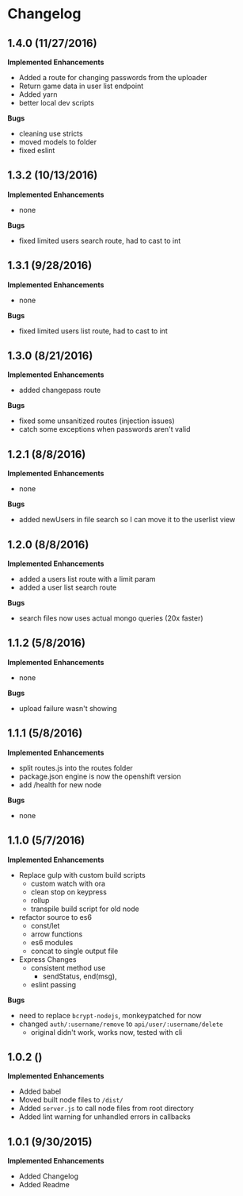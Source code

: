 # Changelog

## 1.4.0 (11/27/2016)

**Implemented Enhancements**

- Added a route for changing passwords from the uploader
- Return game data in user list endpoint
- Added yarn
- better local dev scripts

**Bugs**

- cleaning use stricts
- moved models to folder
- fixed eslint

## 1.3.2 (10/13/2016)

**Implemented Enhancements**

- none

**Bugs**

- fixed limited users search route, had to cast to int

## 1.3.1 (9/28/2016)

**Implemented Enhancements**

- none

**Bugs**

- fixed limited users list route, had to cast to int

## 1.3.0 (8/21/2016)

**Implemented Enhancements**

- added changepass route

**Bugs**

- fixed some unsanitized routes (injection issues)
- catch some exceptions when passwords aren't valid

## 1.2.1 (8/8/2016)

**Implemented Enhancements**

- none

**Bugs**

- added newUsers in file search so I can move it to the userlist view

## 1.2.0 (8/8/2016)

**Implemented Enhancements**

- added a users list route with a limit param
- added a user list search route

**Bugs**

- search files now uses actual mongo queries (20x faster)

## 1.1.2 (5/8/2016)

**Implemented Enhancements**

- none

**Bugs**

- upload failure wasn't showing

## 1.1.1 (5/8/2016)

**Implemented Enhancements**

- split routes.js into the routes folder
- package.json engine is now the openshift version
- add /health for new node

**Bugs**

- none

## 1.1.0 (5/7/2016)

**Implemented Enhancements**

- Replace gulp with custom build scripts
  - custom watch with ora
  - clean stop on keypress
  - rollup
  - transpile build script for old node
- refactor source to es6
  - const/let
  - arrow functions
  - es6 modules
  - concat to single output file
- Express Changes
  - consistent method use
    - sendStatus, end(msg),
  - eslint passing

**Bugs**

- need to replace `bcrypt-nodejs`, monkeypatched for now
- changed `auth/:username/remove` to `api/user/:username/delete`
  - original didn't work, works now, tested with cli

## 1.0.2 ()

**Implemented Enhancements**

- Added babel
- Moved built node files to `/dist/`
- Added `server.js` to call node files from root directory
- Added lint warning for unhandled errors in callbacks

## 1.0.1 (9/30/2015)

**Implemented Enhancements**

- Added Changelog
- Added Readme
